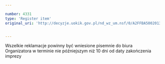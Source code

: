 ```yaml
---

number: 4331
type: 'Register item'
original_uri: 'http://decyzje.uokik.gov.pl/nd_wz_um.nsf/0/A2FFBA50020137F7C1257B270035EF7A?OpenDocument'


---
```


Wszelkie reklamacje powinny być wniesione pisemnie do biura Organizatora w terminie nie późniejszym niż 10 dni od daty zakończenia imprezy
